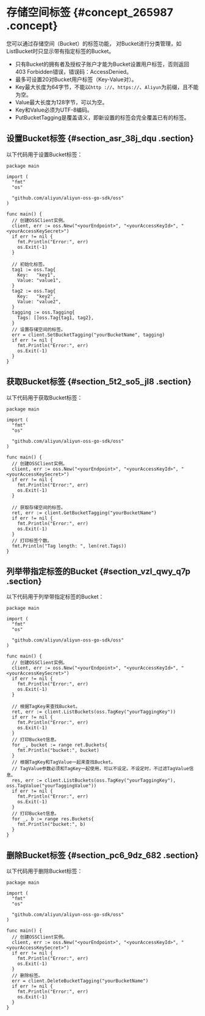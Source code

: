# 存储空间标签 {#concept_265987 .concept}

您可以通过存储空间（Bucket）的标签功能， 对Bucket进行分类管理，如ListBucket时只显示带有指定标签的Bucket。

-   只有Bucket的拥有者及授权子账户才能为Bucket设置用户标签，否则返回403 Forbidden错误，错误码：AccessDenied。
-   最多可设置20对Bucket用户标签（Key-Value对）。
-   Key最大长度为64字节，不能以`http ://`、`https://`、`Aliyun`为前缀，且不能为空。
-   Value最大长度为128字节，可以为空。
-   Key和Value必须为UTF-8编码。
-   PutBucketTagging是覆盖语义，即新设置的标签会完全覆盖已有的标签。

## 设置Bucket标签 {#section_asr_38j_dqu .section}

以下代码用于设置Bucket标签：

``` {#codeblock_bvo_avf_ojs}
package main

import (
  "fmt"
  "os"

  "github.com/aliyun/aliyun-oss-go-sdk/oss"
)

func main() {
  // 创建OSSClient实例。
  client, err := oss.New("<yourEndpoint>", "<yourAccessKeyId>", "<yourAccessKeySecret>")
  if err != nil {
    fmt.Println("Error:", err)
    os.Exit(-1)
  }

  // 初始化标签。
  tag1 := oss.Tag{
    Key:   "key1",
    Value: "value1",
  }
  tag2 := oss.Tag{
    Key:   "key2",
    Value: "value2",
  }
  tagging := oss.Tagging{
    Tags: []oss.Tag{tag1, tag2},
  }
  // 设置存储空间的标签。
  err = client.SetBucketTagging("yourBucketName", tagging)
  if err != nil {
    fmt.Println("Error:", err)
    os.Exit(-1)
  }
}
```

## 获取Bucket标签 {#section_5t2_so5_jl8 .section}

以下代码用于获取Bucket标签：

``` {#codeblock_pm3_rii_byw}
package main

import (
  "fmt"
  "os"

  "github.com/aliyun/aliyun-oss-go-sdk/oss"
)

func main() {
  // 创建OSSClient实例。
  client, err := oss.New("<yourEndpoint>", "<yourAccessKeyId>", "<yourAccessKeySecret>")
  if err != nil {
    fmt.Println("Error:", err)
    os.Exit(-1)
  }

  // 获取存储空间的标签。
  ret, err := client.GetBucketTagging("yourBucketName")
  if err != nil {
    fmt.Println("Error:", err)
    os.Exit(-1)
  }
  // 打印标签个数。
  fmt.Println("Tag length: ", len(ret.Tags))
}
```

## 列举带指定标签的Bucket {#section_vzl_qwy_q7p .section}

以下代码用于列举带指定标签的Bucket：

``` {#codeblock_i8j_dm2_5qe}
package main

import (
  "fmt"
  "os"

  "github.com/aliyun/aliyun-oss-go-sdk/oss"
)

func main() {
  // 创建OSSClient实例。
  client, err := oss.New("<yourEndpoint>", "<yourAccessKeyId>", "<yourAccessKeySecret>")
  if err != nil {
    fmt.Println("Error:", err)
    os.Exit(-1)
  }

  // 根据TagKey来查找Bucket。
  ret, err := client.ListBuckets(oss.TagKey("yourTaggingKey"))
  if err != nil {
    fmt.Println("Error:", err)
    os.Exit(-1)
  }
  // 打印Bucket信息。
  for _, bucket := range ret.Buckets{
    fmt.Println("bucket:", bucket)
  }
  // 根据TagKey和TagValue一起来查找Bucket。
  // TagValue参数必须和TagKey一起使用，可以不设定。不设定时，不过滤TagValue信息。
  res, err := client.ListBuckets(oss.TagKey("yourTaggingKey"), oss.TagValue("yourTaggingValue"))
  if err != nil {
    fmt.Println("Error:", err)
    os.Exit(-1)
  }
  // 打印Bucket信息。
  for _, b := range res.Buckets{
    fmt.Println("bucket:", b)
  }
}
```

## 删除Bucket标签 {#section_pc6_9dz_682 .section}

以下代码用于删除Bucket标签：

``` {#codeblock_9v2_onq_jmd}
package main

import (
  "fmt"
  "os"

  "github.com/aliyun/aliyun-oss-go-sdk/oss"
)

func main() {
  // 创建OSSClient实例。
  client, err := oss.New("<yourEndpoint>", "<yourAccessKeyId>", "<yourAccessKeySecret>")
  if err != nil {
    fmt.Println("Error:", err)
    os.Exit(-1)
  }
  // 删除标签。
  err = client.DeleteBucketTagging("yourBucketName")
  if err != nil {
    fmt.Println("Error:", err)
    os.Exit(-1)
  }
}
```

